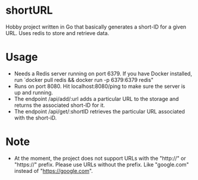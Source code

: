 # shortURL

Hobby project written in Go that basically generates a short-ID for a given URL. Uses redis to store and retrieve data.

# Usage
- Needs a Redis server running on port 6379. If you have Docker installed, run `docker pull redis && docker run -p 6379:6379 redis"
- Runs on port 8080. Hit localhost:8080/ping to make sure the server is up and running.
- The endpoint /api/add/:url adds a particular URL to the storage and returns the associated short-ID for it.
- The endpoint /api/get/:shortID retrieves the particular URL associated with the short-iD.

# Note
- At the moment, the project does not support URLs with the "http://" or "https://" prefix. Please use URLs without the prefix. Like "google.com" instead of "https://google.com".
